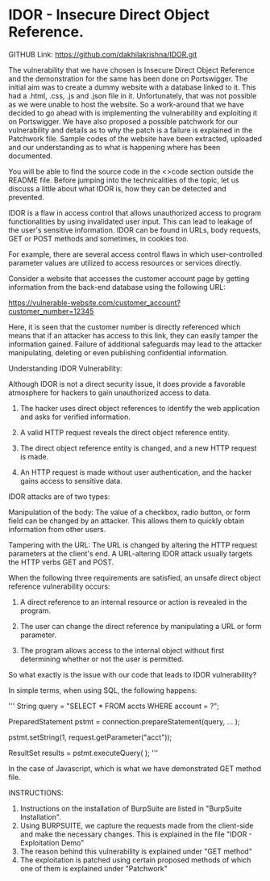 # IDOR - Insecure Direct Object Reference. 

GITHUB Link: https://github.com/dakhilakrishna/IDOR.git

The vulnerability that we have chosen is Insecure Direct Object Reference and the demonstration for the same has been done on Portswigger. The initial aim was to create a dummy website with a database linked to it. This had a .html, .css, .js and .json file in it. Unfortunately, that was not possible as we were unable to host the website. So a work-around that we have decided to go ahead with is implementing the vulnerability and exploiting it on Portswigger. We have also proposed a possible patchwork for our vulnerability and details as to why the patch is a failure is explained in the Patchwork file. Sample codes of the website have been extracted, uploaded and our understanding as to what is happening where has been documented. 

You will be able to find the source code in the <>code section outside the README file. Before jumping into the technicalities of the topic, let us discuss a little about what IDOR is, how they can be detected and prevented. 

IDOR is a flaw in access control that allows unauthorized access to program functionalities by using invalidated user input. This can lead to leakage of the user's sensitive information. IDOR can be found in URLs, body requests, GET or POST methods and sometimes, in cookies too. 

For example, there are several access control flaws in which user-controlled parameter values are utilized to access resources or services directly.  

Consider a website that accesses the customer account page by getting information from the back-end database using the following URL:  

https://vulnerable-website.com/customer_account?customer_number=12345  

Here, it is seen that the customer number is directly referenced which means that if an attacker has access to this link, they can easily tamper the information gained. Failure of additional safeguards may lead to the attacker manipulating, deleting or even publishing confidential information.

Understanding IDOR Vulnerability:  

Although IDOR is not a direct security issue, it does provide a favorable atmosphere for hackers to gain unauthorized access to data.  

1. The hacker uses direct object references to identify the web application and asks for verified information.  

2. A valid HTTP request reveals the direct object reference entity.  

3. The direct object reference entity is changed, and a new HTTP request is made.  

4. An HTTP request is made without user authentication, and the hacker gains access to sensitive data.  

IDOR attacks are of two types:  

Manipulation of the body: The value of a checkbox, radio button, or form field can be changed by an attacker. This allows them to quickly obtain information from other users.  

Tampering with the URL: The URL is changed by altering the HTTP request parameters at the client's end. A URL-altering IDOR attack usually targets the HTTP verbs GET and POST.  


When the following three requirements are satisfied, an unsafe direct object reference vulnerability occurs:  

 1. A direct reference to an internal resource or action is revealed in the program.  

2. The user can change the direct reference by manipulating a URL or form parameter.  

3. The program allows access to the internal object without first determining whether or not the user is permitted.

So what exactly is the issue with our code that leads to IDOR vulnerability?


In simple terms, when using SQL, the following happens:

'''
String query = "SELECT * FROM accts WHERE account = ?";

PreparedStatement pstmt = connection.prepareStatement(query, ... );

pstmt.setString(1, request.getParameter("acct"));

ResultSet results = pstmt.executeQuery( );
'''

In the case of Javascript, which is what we have demonstrated GET method file. 

INSTRUCTIONS:

1. Instructions on the installation of BurpSuite are listed in "BurpSuite Installation".
2. Using BURPSUITE, we capture the requests made from the client-side and make the necessary changes. This is explained in the file "IDOR - Exploitation Demo"
3. The reason behind this vulnerability is explained under "GET method"
4. The exploitation is patched using certain proposed methods of which one of them is explained under "Patchwork"
